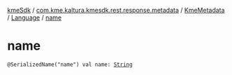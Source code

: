 [kmeSdk](../../../index.md) / [com.kme.kaltura.kmesdk.rest.response.metadata](../../index.md) / [KmeMetadata](../index.md) / [Language](index.md) / [name](./name.md)

# name

`@SerializedName("name") val name: `[`String`](https://kotlinlang.org/api/latest/jvm/stdlib/kotlin/-string/index.html)